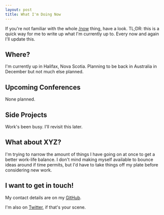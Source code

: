 ```yaml
---
layout: post
title: What I'm Doing Now
---
```


If you're not familiar with the whole [/now](http://nownownow.com/) thing,
have a look. TL;DR: this is a quick way for me to write up what I'm currently
up to. Every now and again I'll update this.

## Where?

I'm currently up in Halifax, Nova Scotia. Planning to be back in Australia in December but not much else planned.

## Upcoming Conferences

None planned.

## Side Projects

Work's been busy. I'll revisit this later.

## What about XYZ?

I'm trying to narrow the amount of things I have going on at once to get a
better work-life balance. I don't mind making myself available to bounce ideas
around if time permits, but I'd have to take things off my plate before
considering new work.

## I want to get in touch!

My contact details are on my [GitHub](https://github.com/shiftkey/).

I'm also on [Twitter](https://twitter.com/shiftkey), if that's your scene.

